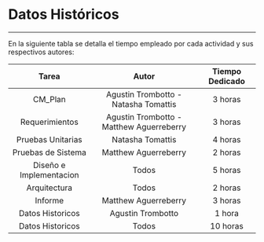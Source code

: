 # Datos Históricos #

----------
En la siguiente tabla se detalla el tiempo empleado por cada actividad y sus respectivos autores: <br>

|          Tarea          	|                   Autor                  	| Tiempo Dedicado 	|
|:-----------------------:	|:----------------------------------------:	|:---------------:	|
| CM_Plan                 	| Agustin Trombotto - Natasha Tomattis     	|     3 horas     	|
| Requerimientos          	| Agustin Trombotto - Matthew Aguerreberry 	|     3 horas     	|
| Pruebas Unitarias       	| Natasha Tomattis                         	|     4 horas     	|
| Pruebas de Sistema      	| Matthew Aguerreberry                     	|     2 horas     	|
| Diseño e Implementacion 	| Todos                                    	|     5 horas     	|
| Arquitectura            	| Todos                                    	|     2 horas     	|
| Informe                 	| Matthew Aguerreberry                     	|     3 horas     	|
| Datos Historicos        	| Agustin Trombotto                        	|      1 hora     	|
| Datos Historicos        	| Todos                             	      |    10 horas     	|
